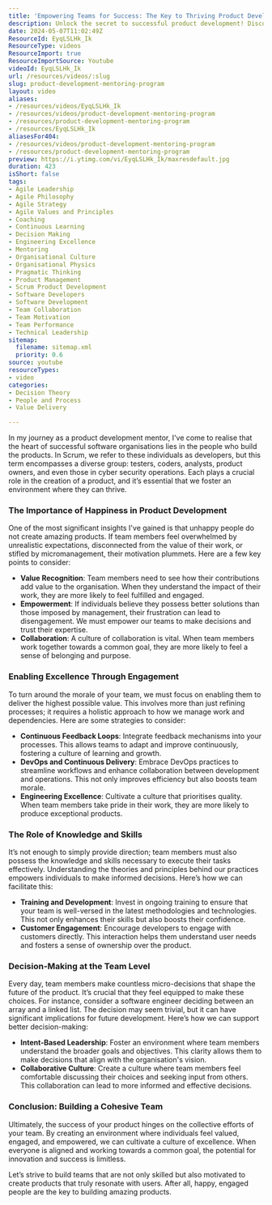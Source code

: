 ```yaml
---
title: 'Empowering Teams for Success: The Key to Thriving Product Development'
description: Unlock the secret to successful product development! Discover how to empower your team, foster collaboration, and boost morale for exceptional results.
date: 2024-05-07T11:02:49Z
ResourceId: EyqLSLHk_Ik
ResourceType: videos
ResourceImport: true
ResourceImportSource: Youtube
videoId: EyqLSLHk_Ik
url: /resources/videos/:slug
slug: product-development-mentoring-program
layout: video
aliases:
- /resources/videos/EyqLSLHk_Ik
- /resources/videos/product-development-mentoring-program
- /resources/product-development-mentoring-program
- /resources/EyqLSLHk_Ik
aliasesFor404:
- /resources/videos/product-development-mentoring-program
- /resources/product-development-mentoring-program
preview: https://i.ytimg.com/vi/EyqLSLHk_Ik/maxresdefault.jpg
duration: 423
isShort: false
tags:
- Agile Leadership
- Agile Philosophy
- Agile Strategy
- Agile Values and Principles
- Coaching
- Continuous Learning
- Decision Making
- Engineering Excellence
- Mentoring
- Organisational Culture
- Organisational Physics
- Pragmatic Thinking
- Product Management
- Scrum Product Development
- Software Developers
- Software Development
- Team Collaboration
- Team Motivation
- Team Performance
- Technical Leadership
sitemap:
  filename: sitemap.xml
  priority: 0.6
source: youtube
resourceTypes:
- video
categories:
- Decision Theory
- People and Process
- Value Delivery

---
```

In my journey as a product development mentor, I've come to realise that the heart of successful software organisations lies in the people who build the products. In Scrum, we refer to these individuals as developers, but this term encompasses a diverse group: testers, coders, analysts, product owners, and even those in cyber security operations. Each plays a crucial role in the creation of a product, and it’s essential that we foster an environment where they can thrive.

### The Importance of Happiness in Product Development

One of the most significant insights I've gained is that unhappy people do not create amazing products. If team members feel overwhelmed by unrealistic expectations, disconnected from the value of their work, or stifled by micromanagement, their motivation plummets. Here are a few key points to consider:

- **Value Recognition**: Team members need to see how their contributions add value to the organisation. When they understand the impact of their work, they are more likely to feel fulfilled and engaged.
- **Empowerment**: If individuals believe they possess better solutions than those imposed by management, their frustration can lead to disengagement. We must empower our teams to make decisions and trust their expertise.
- **Collaboration**: A culture of collaboration is vital. When team members work together towards a common goal, they are more likely to feel a sense of belonging and purpose.

### Enabling Excellence Through Engagement

To turn around the morale of your team, we must focus on enabling them to deliver the highest possible value. This involves more than just refining processes; it requires a holistic approach to how we manage work and dependencies. Here are some strategies to consider:

- **Continuous Feedback Loops**: Integrate feedback mechanisms into your processes. This allows teams to adapt and improve continuously, fostering a culture of learning and growth.
- **DevOps and Continuous Delivery**: Embrace DevOps practices to streamline workflows and enhance collaboration between development and operations. This not only improves efficiency but also boosts team morale.
- **Engineering Excellence**: Cultivate a culture that prioritises quality. When team members take pride in their work, they are more likely to produce exceptional products.

### The Role of Knowledge and Skills

It’s not enough to simply provide direction; team members must also possess the knowledge and skills necessary to execute their tasks effectively. Understanding the theories and principles behind our practices empowers individuals to make informed decisions. Here’s how we can facilitate this:

- **Training and Development**: Invest in ongoing training to ensure that your team is well-versed in the latest methodologies and technologies. This not only enhances their skills but also boosts their confidence.
- **Customer Engagement**: Encourage developers to engage with customers directly. This interaction helps them understand user needs and fosters a sense of ownership over the product.

### Decision-Making at the Team Level

Every day, team members make countless micro-decisions that shape the future of the product. It’s crucial that they feel equipped to make these choices. For instance, consider a software engineer deciding between an array and a linked list. The decision may seem trivial, but it can have significant implications for future development. Here’s how we can support better decision-making:

- **Intent-Based Leadership**: Foster an environment where team members understand the broader goals and objectives. This clarity allows them to make decisions that align with the organisation's vision.
- **Collaborative Culture**: Create a culture where team members feel comfortable discussing their choices and seeking input from others. This collaboration can lead to more informed and effective decisions.

### Conclusion: Building a Cohesive Team

Ultimately, the success of your product hinges on the collective efforts of your team. By creating an environment where individuals feel valued, engaged, and empowered, we can cultivate a culture of excellence. When everyone is aligned and working towards a common goal, the potential for innovation and success is limitless.

Let’s strive to build teams that are not only skilled but also motivated to create products that truly resonate with users. After all, happy, engaged people are the key to building amazing products.
